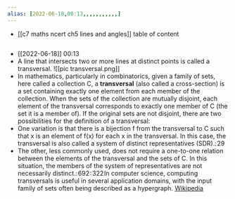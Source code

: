 ```yaml
---
alias: [2022-06-18,00:13,,,,,,,,,,,]
---
```

- [[c7 maths ncert ch5 lines and angles]]
table of content
```toc
```

- [[2022-06-18]] 00:13
- A line that intersects two or more lines at distinct points is called a transversal.
![[pic transversal.png]]
- In mathematics, particularly in combinatorics, given a family of sets, here called a collection C, a **transversal** (also called a cross-section) is a set containing exactly one element from each member of the collection. When the sets of the collection are mutually disjoint, each element of the transversal corresponds to exactly one member of C (the set it is a member of).  If the original sets are not disjoint, there are two possibilities for the definition of a transversal:
- One variation is that there is a bijection f from the transversal to C such that x is an element of f(x) for each x in the transversal.  In this case, the transversal is also called a system of distinct representatives (SDR).: 29 
- The other, less commonly used, does not require a one-to-one relation between the elements of the transversal and the sets of C. In this situation, the members of the system of representatives are not necessarily distinct.: 692 : 322 In computer science, computing transversals is useful in several application domains, with the input family of sets often being described as a hypergraph.
[Wikipedia](https://en.wikipedia.org/wiki/Transversal%20(combinatorics))
